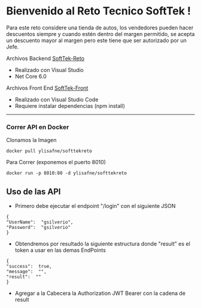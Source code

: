 # Bienvenido al Reto Tecnico SoftTek !

Para este reto considere una tienda de autos, los vendedores pueden hacer descuentos siempre y cuando estén dentro del margen permitido, se acepta un descuento mayor al margen pero este tiene que ser autorizado por un Jefe.

Archivos Backend  [SoftTek-Reto](./SoftTek-Reto) 
- Realizado con Visual Studio 
- Net Core 6.0

Archivos Front End [SoftTek-Front](./SoftTek-Front)
- Realizado con Visual Studio Code
- Requiere instalar dependencias (npm install)
-------------------------------
### Correr API en Docker 

Clonamos la Imagen
```
docker pull ylisafne/softtekreto
```
Para Correr (exponemos el puerto 8010)
```
docker run -p 8010:80 -d ylisafne/softtekreto
```

## Uso de las API
- Primero debe ejecutar el endpoint "/login" con el siguiente JSON
```
{
"UserName":  "gsilverio",
"Password":  "gsilverio"
}
```
- Obtendremos por resultado  la siguiente estructura  donde "result" es el token a usar en las demas EndPoints
```
{
"success":  true,
"message":  "",
"result":  ""
}
```
- Agregar a la Cabecera la Authorization JWT Bearer con la cadena de result
